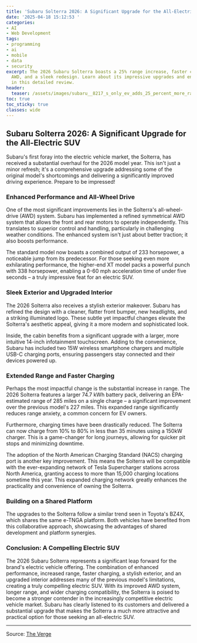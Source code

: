 ```yaml
---
title: 'Subaru Solterra 2026: A Significant Upgrade for the All-Electric SUV'
date: '2025-04-18 15:12:53 '
categories:
- AI
- Web Development
tags:
- programming
- ai
- mobile
- data
- security
excerpt: The 2026 Subaru Solterra boasts a 25% range increase, faster charging, improved
  AWD, and a sleek redesign. Learn about its impressive upgrades and enhanced performance
  in this detailed review.
header:
  teaser: /assets/images/subaru__8217_s_only_ev_adds_25_percent_more_range__20250418151253.jpg
toc: true
toc_sticky: true
classes: wide
---
```


## Subaru Solterra 2026: A Significant Upgrade for the All-Electric SUV

Subaru's first foray into the electric vehicle market, the Solterra, has received a substantial overhaul for the 2026 model year.  This isn't just a minor refresh; it's a comprehensive upgrade addressing some of the original model's shortcomings and delivering a significantly improved driving experience.  Prepare to be impressed!

### Enhanced Performance and All-Wheel Drive

One of the most significant improvements lies in the Solterra's all-wheel-drive (AWD) system.  Subaru has implemented a refined symmetrical AWD system that allows the front and rear motors to operate independently. This translates to superior control and handling, particularly in challenging weather conditions.  The enhanced system isn't just about better traction; it also boosts performance.

The standard model now boasts a combined output of 233 horsepower, a noticeable jump from its predecessor.  For those seeking even more exhilarating performance, the higher-end XT model packs a powerful punch with 338 horsepower, enabling a 0-60 mph acceleration time of under five seconds – a truly impressive feat for an electric SUV.

### Sleek Exterior and Upgraded Interior

The 2026 Solterra also receives a stylish exterior makeover.  Subaru has refined the design with a cleaner, flatter front bumper, new headlights, and a striking illuminated logo.  These subtle yet impactful changes elevate the Solterra's aesthetic appeal, giving it a more modern and sophisticated look.

Inside, the cabin benefits from a significant upgrade with a larger, more intuitive 14-inch infotainment touchscreen.  Adding to the convenience, Subaru has included two 15W wireless smartphone chargers and multiple USB-C charging ports, ensuring passengers stay connected and their devices powered up.

### Extended Range and Faster Charging

Perhaps the most impactful change is the substantial increase in range.  The 2026 Solterra features a larger 74.7 kWh battery pack, delivering an EPA-estimated range of 285 miles on a single charge – a significant improvement over the previous model's 227 miles.  This expanded range significantly reduces range anxiety, a common concern for EV owners.

Furthermore, charging times have been drastically reduced.  The Solterra can now charge from 10% to 80% in less than 35 minutes using a 150kW charger.  This is a game-changer for long journeys, allowing for quicker pit stops and minimizing downtime.

The adoption of the North American Charging Standard (NACS) charging port is another key improvement. This means the Solterra will be compatible with the ever-expanding network of Tesla Supercharger stations across North America, granting access to more than 15,000 charging locations sometime this year.  This expanded charging network greatly enhances the practicality and convenience of owning the Solterra.

### Building on a Shared Platform

The upgrades to the Solterra follow a similar trend seen in Toyota's BZ4X, which shares the same e-TNGA platform.  Both vehicles have benefited from this collaborative approach, showcasing the advantages of shared development and platform synergies.

### Conclusion: A Compelling Electric SUV

The 2026 Subaru Solterra represents a significant leap forward for the brand's electric vehicle offering.  The combination of enhanced performance, increased range, faster charging, a stylish exterior, and an upgraded interior addresses many of the previous model's limitations, creating a truly compelling electric SUV.  With its improved AWD system, longer range, and wider charging compatibility, the Solterra is poised to become a stronger contender in the increasingly competitive electric vehicle market.  Subaru has clearly listened to its customers and delivered a substantial upgrade that makes the Solterra a much more attractive and practical option for those seeking an all-electric SUV.


---

Source: [The Verge](https://www.theverge.com/news/651786/subaru-solterra-ev-2026-facelift)